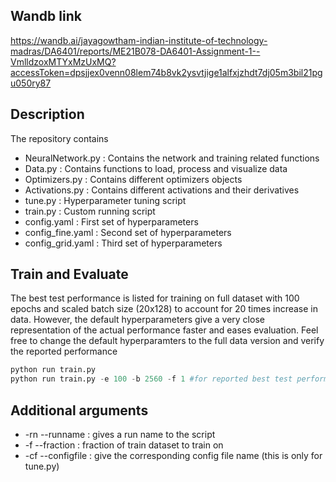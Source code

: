 ## Wandb link ##
https://wandb.ai/jayagowtham-indian-institute-of-technology-madras/DA6401/reports/ME21B078-DA6401-Assignment-1--VmlldzoxMTYxMzUxMQ?accessToken=dpsjjex0venn08lem74b8vk2ysvtjige1alfxjzhdt7dj05m3bil21pgu050ry87

## Description ##
The repository contains
- NeuralNetwork.py : Contains the network and training related functions
- Data.py : Contains functions to load, process and visualize data
- Optimizers.py : Contains different optimizers objects
- Activations.py : Contains different activations and their derivatives
- tune.py : Hyperparameter tuning script
- train.py : Custom running script
- config.yaml : First set of hyperparameters
- config_fine.yaml : Second set of hyperparameters
- config_grid.yaml : Third set of hyperparameters

## Train and Evaluate ##
The best test performance is listed for training on full dataset with 100 epochs and scaled batch size (20x128) to account for 20 times increase in data.
However, the default hyperparameters give a very close representation of the actual performance faster and eases evaluation.
Feel free to change the default hyperparamters to the full data version and verify the reported performance

```python
python run train.py
python run train.py -e 100 -b 2560 -f 1 #for reported best test performance
```

## Additional arguments ##
- -rn --runname : gives a run name to the script
- -f --fraction : fraction of train dataset to train on
- -cf --configfile : give the corresponding config file name (this is only for tune.py)
